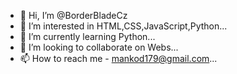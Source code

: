 - 👋 Hi, I’m @BorderBladeCz
- 👀 I’m interested in HTML,CSS,JavaScript,Python...
- 🌱 I’m currently learning Python...
- 💞️ I’m looking to collaborate on Webs...
- 📫 How to reach me - mankod179@gmail.com...

<!---
BorderBladeCz/BorderBladeCz is a ✨ special ✨ repository because its `README.md` (this file) appears on your GitHub profile.
You can click the Preview link to take a look at your changes.
--->
